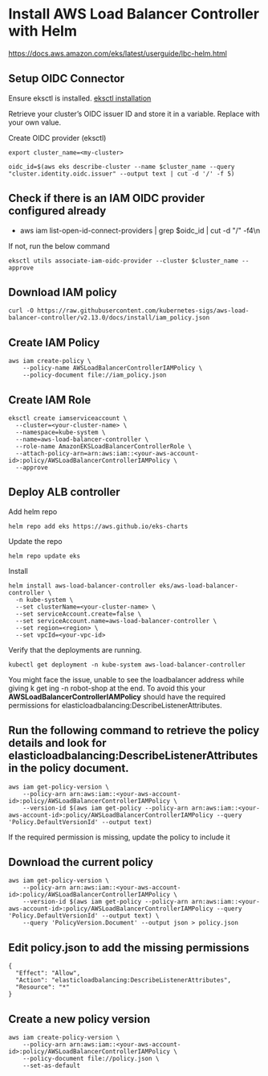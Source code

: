 # Install AWS Load Balancer Controller with Helm

https://docs.aws.amazon.com/eks/latest/userguide/lbc-helm.html

## Setup OIDC Connector

Ensure eksctl is installed. 
[eksctl installation](https://eksctl.io/installation/)

Retrieve your cluster’s OIDC issuer ID and store it in a variable. Replace <my-cluster> with your own value.

Create OIDC provider (eksctl)

```
export cluster_name=<my-cluster>
```

```
oidc_id=$(aws eks describe-cluster --name $cluster_name --query "cluster.identity.oidc.issuer" --output text | cut -d '/' -f 5)
```

## Check if there is an IAM OIDC provider configured already

- aws iam list-open-id-connect-providers | grep $oidc_id | cut -d "/" -f4\n

If not, run the below command

```
eksctl utils associate-iam-oidc-provider --cluster $cluster_name --approve
```

## Download IAM policy

```
curl -O https://raw.githubusercontent.com/kubernetes-sigs/aws-load-balancer-controller/v2.13.0/docs/install/iam_policy.json
```

## Create IAM Policy

```
aws iam create-policy \
    --policy-name AWSLoadBalancerControllerIAMPolicy \
    --policy-document file://iam_policy.json
```

## Create IAM Role

```
eksctl create iamserviceaccount \
  --cluster=<your-cluster-name> \
  --namespace=kube-system \
  --name=aws-load-balancer-controller \
  --role-name AmazonEKSLoadBalancerControllerRole \
  --attach-policy-arn=arn:aws:iam::<your-aws-account-id>:policy/AWSLoadBalancerControllerIAMPolicy \
  --approve
```

## Deploy ALB controller

Add helm repo

```
helm repo add eks https://aws.github.io/eks-charts
```

Update the repo

```
helm repo update eks
```

Install

```
helm install aws-load-balancer-controller eks/aws-load-balancer-controller \
  -n kube-system \
  --set clusterName=<your-cluster-name> \
  --set serviceAccount.create=false \
  --set serviceAccount.name=aws-load-balancer-controller \
  --set region=<region> \
  --set vpcId=<your-vpc-id>
```

Verify that the deployments are running.

```
kubectl get deployment -n kube-system aws-load-balancer-controller
```

You might face the issue, unable to see the loadbalancer address while giving k get ing -n robot-shop at the end. To avoid this your **AWSLoadBalancerControllerIAMPolicy** should have the required permissions for elasticloadbalancing:DescribeListenerAttributes.

## Run the following command to retrieve the policy details and look for **elasticloadbalancing:DescribeListenerAttributes** in the policy document.

```
aws iam get-policy-version \
    --policy-arn arn:aws:iam::<your-aws-account-id>:policy/AWSLoadBalancerControllerIAMPolicy \
    --version-id $(aws iam get-policy --policy-arn arn:aws:iam::<your-aws-account-id>:policy/AWSLoadBalancerControllerIAMPolicy --query 'Policy.DefaultVersionId' --output text)
```

If the required permission is missing, update the policy to include it

## Download the current policy

```
aws iam get-policy-version \
    --policy-arn arn:aws:iam::<your-aws-account-id>:policy/AWSLoadBalancerControllerIAMPolicy \
    --version-id $(aws iam get-policy --policy-arn arn:aws:iam::<your-aws-account-id>:policy/AWSLoadBalancerControllerIAMPolicy --query 'Policy.DefaultVersionId' --output text) \
    --query 'PolicyVersion.Document' --output json > policy.json
```

## Edit policy.json to add the missing permissions

```
{
  "Effect": "Allow",
  "Action": "elasticloadbalancing:DescribeListenerAttributes",
  "Resource": "*"
}
```

## Create a new policy version

```
aws iam create-policy-version \
    --policy-arn arn:aws:iam::<your-aws-account-id>:policy/AWSLoadBalancerControllerIAMPolicy \
    --policy-document file://policy.json \
    --set-as-default
```
